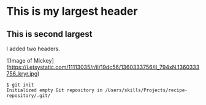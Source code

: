# This is my largest header
## This is second largest

I added two headers.

![Image of Mickey] (https://i.etsystatic.com/11113035/r/il/19dc56/1360333756/il_794xN.1360333756_kryr.jpg)

```
$ git init
Initialized empty Git repository in /Users/skills/Projects/recipe-repository/.git/
```
